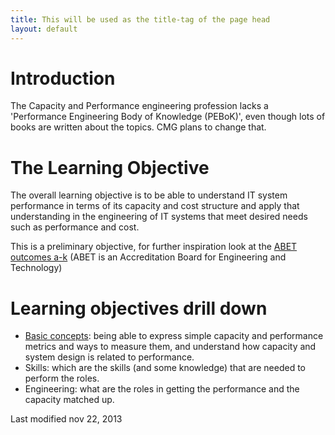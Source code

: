 ```yaml
---
title: This will be used as the title-tag of the page head
layout: default
---
```


# Introduction

The Capacity and Performance engineering profession lacks a 'Performance Engineering Body of Knowledge (PEBoK)', 
even though lots of books are written about the topics.
CMG plans to change that.

# The Learning Objective
The overall learning objective is to be able to understand IT system performance in terms of its capacity and cost structure and apply that understanding in the engineering of IT systems that meet desired needs such as performance and cost. 

This is a preliminary objective, for further inspiration look at the [ABET outcomes a-k](http://www.abet.org/about-abet/) (ABET is an Accreditation Board for Engineering and Technology)


# Learning objectives drill down
+ [Basic concepts](/basicconcepts): being able to express simple capacity and performance metrics and ways to measure them, and understand how capacity and system design is related to performance. 
+ Skills: which are the skills (and some knowledge) that are needed to perform the roles.
+ Engineering: what are the roles in getting the performance and the capacity matched up.

Last modified nov 22, 2013

